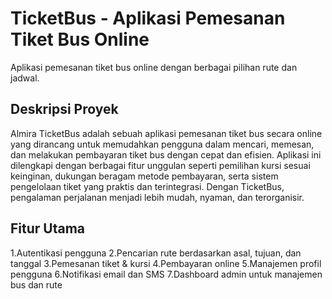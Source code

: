 # TicketBus - Aplikasi Pemesanan Tiket Bus Online

Aplikasi pemesanan tiket bus online dengan berbagai pilihan rute dan jadwal.

## Deskripsi Proyek

Almira TicketBus adalah sebuah aplikasi pemesanan tiket bus secara online yang dirancang untuk memudahkan pengguna dalam mencari, memesan, dan melakukan pembayaran tiket bus dengan cepat dan efisien. Aplikasi ini dilengkapi dengan berbagai fitur unggulan seperti pemilihan kursi sesuai keinginan, dukungan beragam metode pembayaran, serta sistem pengelolaan tiket yang praktis dan terintegrasi. Dengan TicketBus, pengalaman perjalanan menjadi lebih mudah, nyaman, dan terorganisir.

## Fitur Utama
1.Autentikasi pengguna
2.Pencarian rute berdasarkan asal, tujuan, dan tanggal
3.Pemesanan tiket & kursi
4.Pembayaran online
5.Manajemen profil pengguna
6.Notifikasi email dan SMS
7.Dashboard admin untuk manajemen bus dan rute